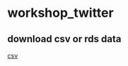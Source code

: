 # workshop_twitter

## download csv or rds data

[csv](https://drive.google.com/drive/folders/1YcF1GjzbtlcAydJWx5HU68X0ueWsK8gL?usp=sharing)


